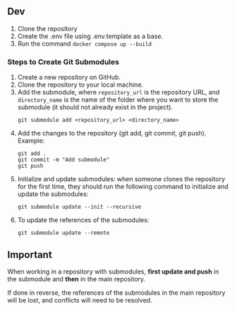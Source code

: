 

## Dev

1. Clone the repository
2. Create the .env file using .env.template as a base.
3. Run the command `docker compose up --build`

### Steps to Create Git Submodules

1. Create a new repository on GitHub.
2. Clone the repository to your local machine.
3. Add the submodule, where `repository_url` is the repository URL, and `directory_name` is the name of the folder where you want to store the submodule (it should not already exist in the project).
   ```
   git submodule add <repository_url> <directory_name>
   ```
4. Add the changes to the repository (git add, git commit, git push).
   Example:
   ```
   git add .
   git commit -m "Add submodule"
   git push
   ```
5. Initialize and update submodules: when someone clones the repository for the first time, they should run the following command to initialize and update the submodules:
   ```
   git submodule update --init --recursive
   ```
6. To update the references of the submodules:
   ```
   git submodule update --remote
   ```

## Important
When working in a repository with submodules, **first update and push** in the submodule and **then** in the main repository.

If done in reverse, the references of the submodules in the main repository will be lost, and conflicts will need to be resolved.

